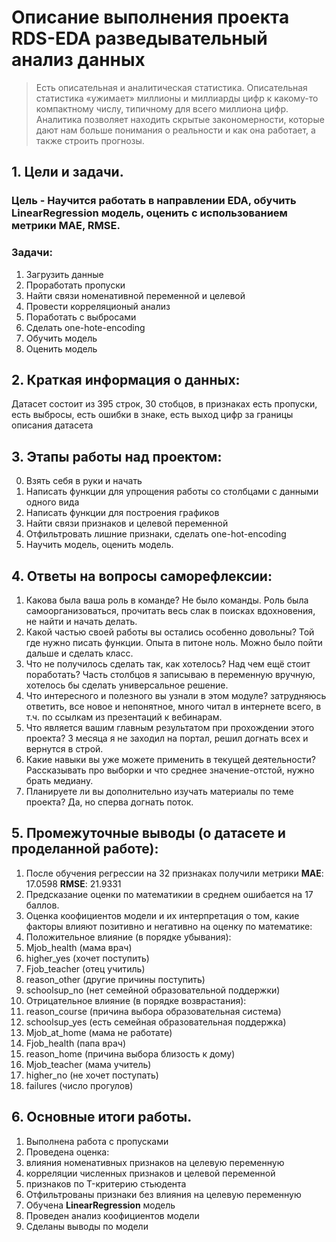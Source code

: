 # Описание выполнения проекта RDS-EDA разведывательный анализ данных
> Есть описательная и аналитическая статистика. Описательная статистика «ужимает» миллионы и миллиарды цифр к какому-то компактному числу, типичному для всего миллиона цифр. Аналитика позволяет находить скрытые закономерности, которые дают нам больше понимания о реальности и как она работает, а также строить прогнозы.
## 1. Цели и задачи.
### **Цель** - Научится работать в направлении **EDA**, обучить **LinearRegression** модель, оценить с использованием метрики **MAE**, **RMSE**.
### Задачи:
1. Загрузить данные
2. Проработать пропуски
3. Найти связи номенативной переменной и целевой
4. Провести корреляционый анализ
5. Поработать с выбросами
6. Сделать one-hote-encoding
7. Обучить модель
8. Оценить модель
## 2. Краткая информация о данных:
Датасет состоит из 395 строк, 30 стобцов, в признаках есть пропуски, есть выбросы, есть ошибки в знаке, есть выход цифр за границы описания датасета

## 3. Этапы работы над проектом:
0. Взять себя в руки и начать
1. Написать функции для упрощения работы со столбцами с данными одного вида
2. Написать функции для построения графиков
3. Найти связи признаков и целевой переменной
4. Отфильтровать лишние признаки, сделать one-hot-encoding
5. Научить модель, оценить модель.

## 4. Ответы на вопросы саморефлексии:
1. Какова была ваша роль в команде? Не было команды. Роль была самоорганизоваться, прочитать весь слак в поисках вдохновения, не найти и начать делать.
2. Какой частью своей работы вы остались особенно довольны? Той где нужно писать функции. Опыта в питоне ноль. Можно было пойти дальше и сделать класс.
3. Что не получилось сделать так, как хотелось? Над чем ещё стоит поработать? Часть столбцов я записываю в переменную вручную, хотелось бы сделать универсальное решение.
4. Что интересного и полезного вы узнали в этом модуле? затрудняюсь ответить, все новое и непонятное, много читал в интернете всего, в т.ч. по ссылкам из презентаций к вебинарам.
5. Что является вашим главным результатом при прохождении этого проекта? 3 месяца я не заходил на портал, решил догнать всех и вернутся в строй.
6. Какие навыки вы уже можете применить в текущей деятельности? Рассказывать про выборки и что среднее значение-отстой, нужно брать медиану.
7. Планируете ли вы дополнительно изучать материалы по теме проекта? Да, но сперва догнать поток.

## 5. Промежуточные выводы (о датасете и проделанной работе):
1. После обучения регрессии на 32 признаках получили метрики  **MAE**: 17.0598 **RMSE**: 21.9331
2. Предсказание оценки по математикии в среднем ошибается на 17 баллов.
3. Оценка коофициентов модели и их интерпретация о том, какие факторы влияют позитивно и негативно на оценку по математике:
1. Положительное влияние (в порядке убывания):
1. Mjob_health (мама врач)
2. higher_yes (хочет поступить)
3. Fjob_teacher (отец учитиль)
4. reason_other (другие причины поступить)
5. schoolsup_no (нет семейной образовательной поддержки)
2. Отрицательное влияние (в порядке возврастания):
1. reason_course (причина выбора образовательная система)
2. schoolsup_yes (есть семейная образовательная поддержка)
3. Mjob_at_home (мама не работате)
4. Fjob_health (папа врач)
5. reason_home (причина выбора близость к дому)
6. Mjob_teacher (мама учитель)
7. higher_no (не хочет поступать)
8. failures (число прогулов)

## 6. Основные итоги работы.
1. Выполнена работа с пропусками
2. Проведена оценка:
1. влияния номенативных признаков на целевую переменную
2. корреляции численных признаков и целевой переменной
3. признаков по T-критерию стьюдента
3. Отфильтрованы признаки без влияния на целевую переменную
4. Обучена **LinearRegression** модель
1. Проведен анализ коофициентов модели
2. Сделаны выводы по модели


